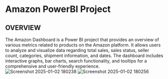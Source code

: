 # Amazon PowerBI Project
## OVERVIEW
The Amazon Dashboard is a Power BI project that provides an overview of various metrics related to products on the Amazon platform. It allows users to analyze and visualize data regarding total sales, sales status, seller count, categories, shipment information, and dates. The dashboard includes interactive graphs, bar charts, search functionality, and tooltips for a comprehensive and user-friendly experience.
![Screenshot 2025-01-02 180238](https://github.com/user-attachments/assets/1ae9587b-28a9-431a-815c-25e53b0b72ac)
![Screenshot 2025-01-02 180256](https://github.com/user-attachments/assets/30b89553-4913-4377-b839-54553aad5336)




